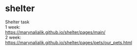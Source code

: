 # shelter
Shelter task <br /> 
1 week: <br /> 
https://marynalialik.github.io/shelter/pages/main/ <br /> 
2 week: <br /> 
https://marynalialik.github.io/shelter/pages/pets/our_pets.html <br /> 

